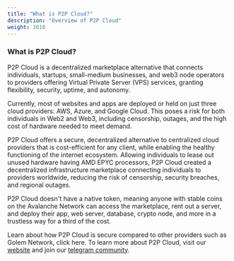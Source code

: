 ```yaml
---
title: "What is P2P Cloud?"
description: "Overview of P2P Cloud"
weight: 3010
---
```


### What is P2P Cloud?
P2P Cloud is a decentralized marketplace alternative that connects individuals, startups, small-medium businesses, and web3 node operators to providers offering Virtual Private Server (VPS) services, granting flexibility, security, uptime, and autonomy.

Currently, most of websites and apps are deployed or held on just three cloud providers: AWS, Azure, and Google Cloud. This poses a risk for both individuals in Web2 and Web3, including censorship, outages, and the high cost of hardware needed to meet demand.

P2P Cloud offers a secure, decentralized alternative to centralized cloud providers that is cost-efficient for any client, while enabling the healthy functioning of the internet ecosystem. Allowing individuals to lease out unused hardware having AMD EPYC processors, P2P Cloud created a decentralized infrastructure marketplace connecting individuals to providers worldwide, reducing the risk of censorship, security breaches, and regional outages.

P2P Cloud doesn't have a native token, meaning anyone with stable coins on the Avalanche Network can access the marketplace, rent out a server, and deploy their app, web server, database, crypto node, and more in a trustless way for a third of the cost.

Learn about how P2P Cloud is secure compared to other providers such as Golem Network, click here. To learn more about P2P Cloud, visit our [website](https://P2Pcloud.io/) and join our [telegram community](https://t.me/P2Pcloud). 